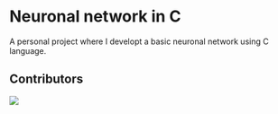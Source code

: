 
# Neuronal network in C

A personal project where I developt a basic neuronal network using C language.


## Contributors
<a href="https://github.com/uwo-o/Neuronal-Network-C/graphs/contributors">
<img src="https://contrib.rocks/image?repo=uwo-o/Neuronal-Network-C" />
</a>